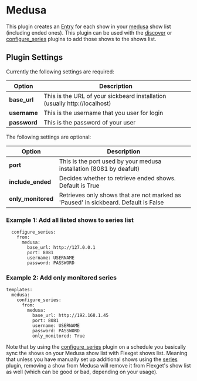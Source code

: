 # Medusa
This plugin creates an [Entry](/Entry) for each show in your [medusa](https://github.com/pymedusa/Medusa) show list (including ended ones).
This plugin can be used with the [discover](/Plugins/discover) or [configure_series](/Plugins/configure_series) plugins to add those shows to the shows list.

## Plugin Settings
Currently the following settings are required:


|  Option  |  Description  |
| --- | --- |
| **base_url** | This is the URL of your sickbeard installation (usually http://localhost)  |
| **username** | This is the username that you user for login   |
| **password** | This is the password of your user  |
The following settings are optional:


|  Option  |  Description  |
| --- | --- |
| **port** | This is the port used by your medusa installation (8081 by deafult)
| **include_ended** |  Decides whether to retrieve ended shows. Default is True  |
| **only_monitored** |  Retrieves only shows that are not marked as 'Paused' in sickbeard. Default is False  |



### Example 1: Add all listed shows to series list
```
  configure_series:
    from:
      medusa:
        base_url: http://127.0.0.1
        port: 8081
        username: USERNAME
        password: PASSWORD
```

### Example 2: Add only monitored series
```
templates:
  medusa:
    configure_series:
      from:
        medusa:
          base_url: http://192.168.1.45
          port: 8081
          username: USERNAME
          password: PASSWORD
          only_monitored: True
```
Note that by using the [configure_series](/Plugins/configure_series) plugin on a schedule you basically sync the shows on your Medusa show list with Flexget shows list. Meaning that unless you have manually set up additional shows using the [series](/Plugins/series) plugin, removing a show from Medusa will remove it from Flexget's show list as well (which can be good or bad, depending on your usage).
